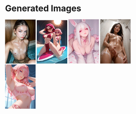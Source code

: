 # Generated Images



<img src="2025_09_19_01_thumb.webp" width="100"/> <img src="2025_09_19_02_thumb.webp" width="100"/> <img src="2025_09_19_03_thumb.webp" width="100"/> <img src="2025_09_19_04_thumb.webp" width="100"/> <img src="2025_09_19_05_thumb.webp" width="100"/>